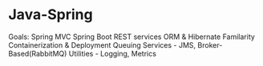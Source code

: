 # Java-Spring

Goals:
Spring MVC
Spring Boot 
REST services
ORM & Hibernate Familarity
Containerization & Deployment
Queuing Services - JMS, Broker-Based(RabbitMQ)
Utilities - Logging, Metrics
